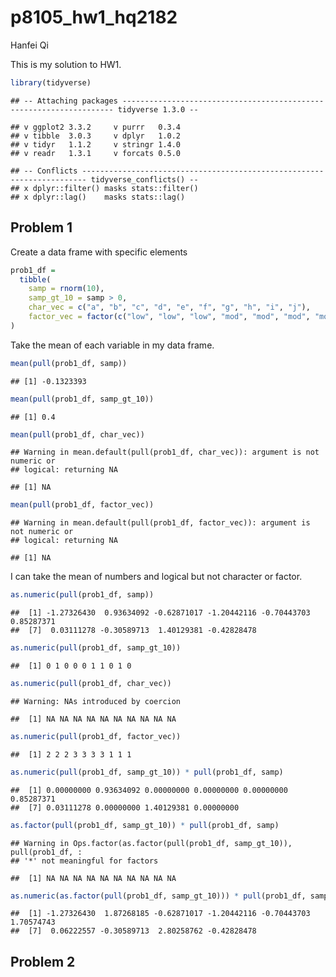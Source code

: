 p8105\_hw1\_hq2182
================
Hanfei Qi

This is my solution to HW1.

``` r
library(tidyverse)
```

    ## -- Attaching packages -------------------------------------------------------------------- tidyverse 1.3.0 --

    ## v ggplot2 3.3.2     v purrr   0.3.4
    ## v tibble  3.0.3     v dplyr   1.0.2
    ## v tidyr   1.1.2     v stringr 1.4.0
    ## v readr   1.3.1     v forcats 0.5.0

    ## -- Conflicts ----------------------------------------------------------------------- tidyverse_conflicts() --
    ## x dplyr::filter() masks stats::filter()
    ## x dplyr::lag()    masks stats::lag()

## Problem 1

Create a data frame with specific elements

``` r
prob1_df = 
  tibble(
    samp = rnorm(10),
    samp_gt_10 = samp > 0,
    char_vec = c("a", "b", "c", "d", "e", "f", "g", "h", "i", "j"),
    factor_vec = factor(c("low", "low", "low", "mod", "mod", "mod", "mod", "high", "high", "high"))
)
```

Take the mean of each variable in my data frame.

``` r
mean(pull(prob1_df, samp))
```

    ## [1] -0.1323393

``` r
mean(pull(prob1_df, samp_gt_10))
```

    ## [1] 0.4

``` r
mean(pull(prob1_df, char_vec))
```

    ## Warning in mean.default(pull(prob1_df, char_vec)): argument is not numeric or
    ## logical: returning NA

    ## [1] NA

``` r
mean(pull(prob1_df, factor_vec))
```

    ## Warning in mean.default(pull(prob1_df, factor_vec)): argument is not numeric or
    ## logical: returning NA

    ## [1] NA

I can take the mean of numbers and logical but not character or factor.

``` r
as.numeric(pull(prob1_df, samp))
```

    ##  [1] -1.27326430  0.93634092 -0.62871017 -1.20442116 -0.70443703  0.85287371
    ##  [7]  0.03111278 -0.30589713  1.40129381 -0.42828478

``` r
as.numeric(pull(prob1_df, samp_gt_10))
```

    ##  [1] 0 1 0 0 0 1 1 0 1 0

``` r
as.numeric(pull(prob1_df, char_vec))
```

    ## Warning: NAs introduced by coercion

    ##  [1] NA NA NA NA NA NA NA NA NA NA

``` r
as.numeric(pull(prob1_df, factor_vec))
```

    ##  [1] 2 2 2 3 3 3 3 1 1 1

``` r
as.numeric(pull(prob1_df, samp_gt_10)) * pull(prob1_df, samp)
```

    ##  [1] 0.00000000 0.93634092 0.00000000 0.00000000 0.00000000 0.85287371
    ##  [7] 0.03111278 0.00000000 1.40129381 0.00000000

``` r
as.factor(pull(prob1_df, samp_gt_10)) * pull(prob1_df, samp)
```

    ## Warning in Ops.factor(as.factor(pull(prob1_df, samp_gt_10)), pull(prob1_df, :
    ## '*' not meaningful for factors

    ##  [1] NA NA NA NA NA NA NA NA NA NA

``` r
as.numeric(as.factor(pull(prob1_df, samp_gt_10))) * pull(prob1_df, samp)
```

    ##  [1] -1.27326430  1.87268185 -0.62871017 -1.20442116 -0.70443703  1.70574743
    ##  [7]  0.06222557 -0.30589713  2.80258762 -0.42828478

## Problem 2
